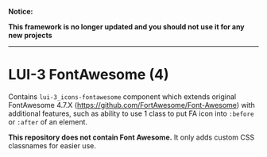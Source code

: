 **Notice:**

**This framework is no longer updated and you should not use it for any new projects**

---

# LUI-3 FontAwesome (4)

Contains `lui-3_icons-fontawesome` component which extends original FontAwesome 4.7.X (https://github.com/FortAwesome/Font-Awesome) with additional features, such as ability to use 1 class to put FA icon into `:before` or `:after` of an element.

**This repository does not contain Font Awesome.** It only adds custom CSS classnames for easier use.